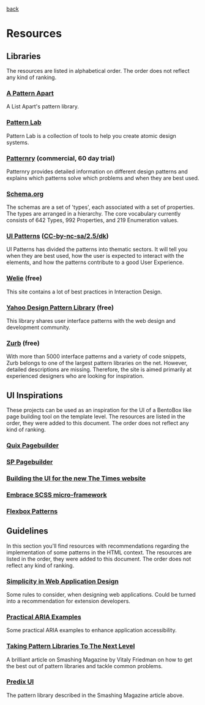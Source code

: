 [back](README.md)
# Resources

## Libraries

The resources are listed in alphabetical order.
The order does not reflect any kind of ranking.

### [A Pattern Apart](http://patterns.alistapart.com/)

A List Apart's pattern library.

### [Pattern Lab](http://patternlab.io/)

Pattern Lab is a collection of tools to help you create atomic design systems.

### [Patternry](http://patternry.com/patterns/) (commercial, 60 day trial)

Patternry provides detailed information on different design patterns and explains
which patterns solve which problems and when they are best used.

### [Schema.org](http://schema.org/docs/schemas.html)

The schemas are a set of 'types', each associated with a set of properties. The types are arranged in a hierarchy.
The core vocabulary currently consists of 642 Types, 992 Properties, and 219 Enumeration values.

### [UI Patterns](http://ui-patterns.com/patterns) ([CC-by-nc-sa/2.5/dk](http://creativecommons.org/licenses/by-nc-sa/2.5/dk/))

UI Patterns has divided the patterns into thematic sectors.
It will tell you when they are best used, how the user is expected to
interact with the elements, and how the patterns contribute to a good
User Experience.

### [Welie](http://www.welie.com/patterns/) (free)

This site contains a lot of best practices in Interaction Design.

### [Yahoo Design Pattern Library](https://developer.yahoo.com/ypatterns/) (free)

This library shares user interface patterns with the web design and development community. 

### [Zurb](http://zurb.com/building-blocks) (free)

With more than 5000 interface patterns and a variety of code snippets,
Zurb belongs to one of the largest pattern libraries on the net.
However, detailed descriptions are missing.
Therefore, the site is aimed primarily at experienced designers who are looking for inspiration.

## UI Inspirations

These projects can be used as an inspiration for the UI of a BentoBox like page building tool on the template level.
The resources are listed in the order, they were added to this document.
The order does not reflect any kind of ranking.

### [Quix Pagebuilder](https://www.themexpert.com/quix-pagebuilder)

### [SP Pagebuilder](https://www.joomshaper.com/page-builder)

### [Building the UI for the new The Times website](https://medium.com/swlh/building-the-ui-for-the-new-the-times-website-26dc4e6569e)

### [Embrace SCSS micro-framework](http://nternetinspired.github.io/embrace/)

### [Flexbox Patterns](http://www.flexboxpatterns.com/home)

## Guidelines

In this section you'll find resources with recommendations regarding the implementation of some patterns in the HTML context. 
The resources are listed in the order, they were added to this document.
The order does not reflect any kind of ranking.

### [Simplicity in Web Application Design](http://de.slideshare.net/UXPA/simplicity-in-web-application-design)

Some rules to consider, when designing web applications.
Could be turned into a recommendation for extension developers.

### [Practical ARIA Examples](http://heydonworks.com/practical_aria_examples/)

Some practical ARIA examples to enhance application accessibility.

### [Taking Pattern Libraries To The Next Level](https://www.smashingmagazine.com/taking-pattern-libraries-next-level/)

A brilliant article on Smashing Magazine by Vitaly Friedman on how to get the best out of pattern libraries and tackle common problems.

### [Predix UI](predixdev.github.io/predix-ui)

The pattern library described in the Smashing Magazine article above.
